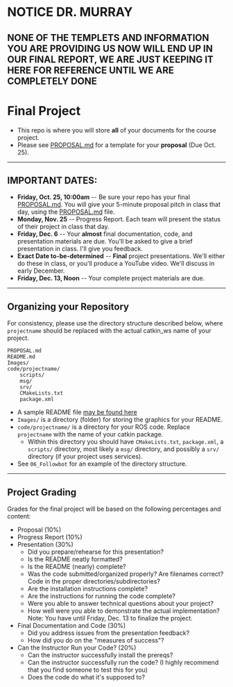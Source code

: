 # NOTICE DR. MURRAY
## NONE OF THE TEMPLETS AND INFORMATION YOU ARE PROVIDING US NOW WILL END UP IN OUR FINAL REPORT, WE ARE JUST KEEPING IT HERE FOR REFERENCE UNTIL WE ARE COMPLETELY DONE
# Final Project

- This repo is where you will store **all** of your documents for the course project.
- Please see [PROPOSAL.md](PROPOSAL.md) for a template for your **proposal** (Due Oct. 25).

--- 

## IMPORTANT DATES:
- **Friday, Oct. 25, 10:00am** -- Be sure your repo has your final [PROPOSAL.md](PROPOSAL.md).  You will give your 5-minute proposal pitch in class that day, using the [PROPOSAL.md](PROPOSAL.md) file.
- **Monday, Nov. 25** -- Progress Report.  Each team will present the status of their project in class that day.
- **Friday, Dec. 6** -- Your **almost** final documentation, code, and presentation materials are due.  You'll be asked to give a brief presentation in class.  I'll give you feedback.
- **Exact Date to-be-determined** -- **Final** project presentations.  We'll either do these in class, or you'll produce a YouTube video.  We'll discuss in early December.
- **Friday, Dec. 13, Noon** -- Your complete project materials are due.


---

## Organizing your Repository
For consistency, please use the directory structure described below, where `projectname` should be replaced with the actual catkin_ws name of your project.
	
```
PROPOSAL.md
README.md
Images/	
code/projectname/	
	scripts/
	msg/
	srv/
	CMakeLists.txt
	package.xml
```		

- A sample README file [may be found here](README_template.md)
- `Images/` is a directory (folder) for storing the graphics for your README.
- `code/projectname/` is a directory for your ROS code.  Replace `projectname` with the name of your catkin package.
	- Within this directory you should have `CMakeLists.txt`, `package.xml`, a `scripts/` directory, most likely a `msg/` directory, and possibly a `srv/` directory (if your project uses services).  
- See `06_Followbot` for an example of the directory structure.


---

## Project Grading

Grades for the final project will be based on the following percentages and content:

- Proposal (10%)
- Progress Report (10%)
- Presentation (30%)
	- Did you prepare/rehearse for this presentation?
	- Is the README neatly formatted?
	- Is the README (nearly) complete?
	- Was the code submitted/organized properly?  Are filenames correct?  Code in the proper directories/subdirectories?
	- Are the installation instructions complete?
	- Are the instructions for running the code complete?
	- Were you able to answer technical questions about your project?
	- How well were you able to demonstrate the actual implementation?  Note: You have until Friday, Dec. 13 to finalize the project.
- Final Documentation and Code (30%)
	- Did you address issues from the presentation feedback?
	- How did you do on the "measures of success"?
- Can the Instructor Run your Code? (20%)
	- Can the instructor successfully install the prereqs?
	- Can the instructor successfully run the code?  (I highly recommend that you find someone to test this for you)
	- Does the code do what it's supposed to?
				
